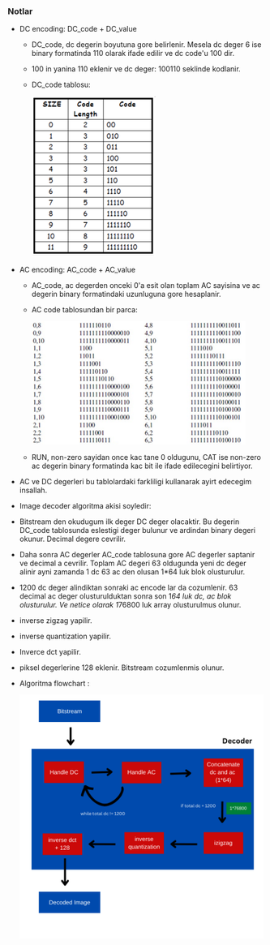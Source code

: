 ### Notlar 

- DC encoding: DC_code + DC_value 

  + DC_code, dc degerin boyutuna gore belirlenir. Mesela dc deger 6 ise binary formatinda 110 olarak ifade edilir ve dc code'u 100 dir. 
  
  + 100 in yanina 110 eklenir ve dc deger: 100110 seklinde kodlanir.  

  + DC_code tablosu:
     
       ![dc_code](dc_code.png)

- AC encoding: AC_code + AC_value

  + AC_code, ac degerden onceki 0'a esit olan toplam AC sayisina ve ac degerin binary formatindaki uzunluguna gore hesaplanir.   
 
  + AC code tablosundan bir parca:

       ![ac_code](ac_code.png)

  + RUN, non-zero sayidan once kac tane 0 oldugunu, CAT ise non-zero ac degerin binary formatinda kac bit ile ifade edilecegini belirtiyor. 
     

 - AC ve DC degerleri bu tablolardaki farkliligi kullanarak ayirt edecegim insallah.
 
 
 - Image decoder algoritma akisi soyledir:

  +  Bitstream den okudugum ilk deger DC deger olacaktir. Bu degerin DC_code tablosunda eslestigi deger bulunur ve ardindan binary degeri okunur. Decimal degere cevrilir. 

  + Daha sonra AC degerler AC_code tablosuna gore AC degerler saptanir ve decimal a cevrilir. Toplam AC degeri 63 oldugunda yeni dc deger alinir ayni zamanda 1 dc 63 ac den olusan 1*64 luk blok olusturulur.  
      
  + 1200 dc deger alindiktan sonraki ac encode lar da cozumlenir. 63 decimal ac deger olusturulduktan sonra son 1*64 luk dc, ac blok olusturulur. Ve netice olarak 1*76800 luk array olusturulmus olunur. 

  + inverse zigzag yapilir. 

  + inverse quantization yapilir. 
      
  + Inverce dct yapilir. 

  + piksel degerlerine 128 eklenir. Bitstream cozumlenmis olunur. 

  + Algoritma flowchart : 

    ![bitstream](Bitsream.png)

